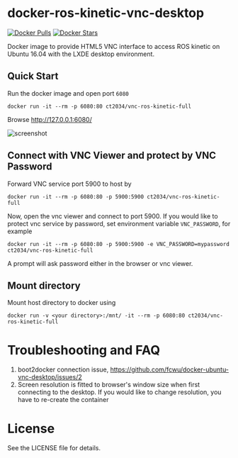 docker-ros-kinetic-vnc-desktop
=========================

[![Docker Pulls](https://img.shields.io/docker/pulls/ct2034/vnc-ros-kinetic-full.svg)](https://hub.docker.com/r/ct2034/vnc-ros-kinetic-full/)
[![Docker Stars](https://img.shields.io/docker/stars/ct2034/vnc-ros-kinetic-full.svg)](https://hub.docker.com/r/ct2034/vnc-ros-kinetic-full/)

Docker image to provide HTML5 VNC interface to access ROS kinetic on Ubuntu 16.04 with the LXDE desktop environment.

Quick Start
-------------------------

Run the docker image and open port `6080`

```
docker run -it --rm -p 6080:80 ct2034/vnc-ros-kinetic-full
```

Browse http://127.0.0.1:6080/

![screenshot](https://raw.github.com/ct2034/docker-ubuntu-vnc-desktop/master/screenshots/ros-kinetic.png)


Connect with VNC Viewer and protect by VNC Password
------------------

Forward VNC service port 5900 to host by

```
docker run -it --rm -p 6080:80 -p 5900:5900 ct2034/vnc-ros-kinetic-full
```

Now, open the vnc viewer and connect to port 5900. If you would like to protect vnc service by password, set environment variable `VNC_PASSWORD`, for example

```
docker run -it --rm -p 6080:80 -p 5900:5900 -e VNC_PASSWORD=mypassword ct2034/vnc-ros-kinetic-full
```

A prompt will ask password either in the browser or vnc viewer.


Mount directory
---------------

Mount host directory to docker using

```
docker run -v <your directory>:/mnt/ -it --rm -p 6080:80 ct2034/vnc-ros-kinetic-full

```


Troubleshooting and FAQ
==================

1. boot2docker connection issue, https://github.com/fcwu/docker-ubuntu-vnc-desktop/issues/2
2. Screen resolution is fitted to browser's window size when first connecting to the desktop. If you would like to change resolution, you have to re-create the container


License
==================

See the LICENSE file for details.
